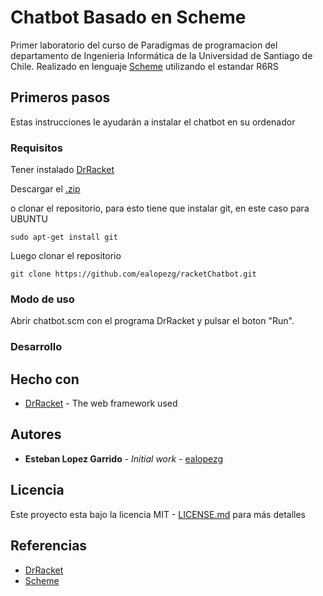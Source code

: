 # Chatbot Basado en Scheme
Primer laboratorio del curso de Paradigmas de programacion del departamento de Ingenieria Informática de la Universidad de Santiago de Chile.
Realizado en lenguaje [Scheme](https://www.scheme.com/tspl4/) utilizando el estandar R6RS


## Primeros pasos

Estas instrucciones le ayudarán a instalar el chatbot en su ordenador
### Requisitos

Tener instalado [DrRacket](https://download.racket-lang.org/)

Descargar el [.zip](https://github.com/ealopezg/racketChatbot/archive/master.zip) 

o clonar el repositorio, para esto tiene que instalar git, en este caso para UBUNTU

```
sudo apt-get install git
```

Luego clonar el repositorio

```
git clone https://github.com/ealopezg/racketChatbot.git
```



### Modo de uso

Abrir chatbot.scm con el programa DrRacket y pulsar el boton "Run".

### Desarrollo

## Hecho con

* [DrRacket](https://download.racket-lang.org/) - The web framework used
 

## Autores

* **Esteban Lopez Garrido** - *Initial work* - [ealopezg](https://github.com/ealopezg)


## Licencia

Este proyecto esta bajo la licencia MIT  - [LICENSE.md](LICENSE.md) para más detalles

## Referencias

* [DrRacket](https://download.racket-lang.org/)
* [Scheme](https://www.scheme.com/tspl4/)
